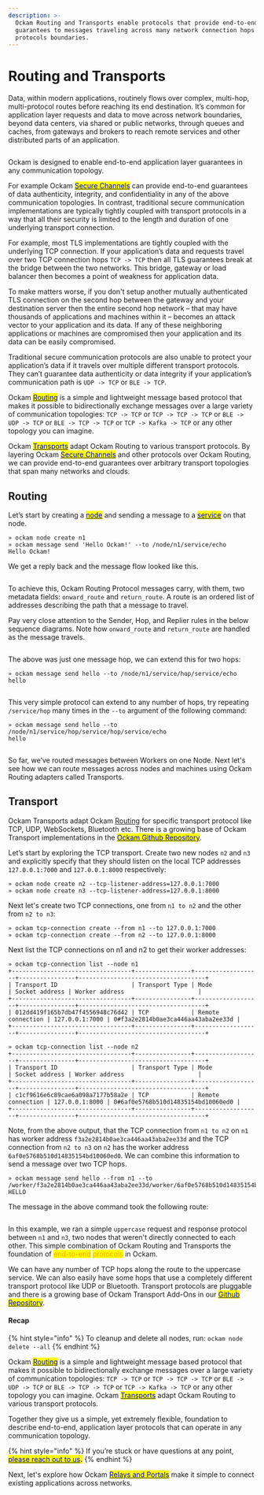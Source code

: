 ```yaml
---
description: >-
  Ockam Routing and Transports enable protocols that provide end-to-end
  guarantees to messages traveling across many network connection hops and
  protocols boundaries.
---
```


# Routing and Transports

Data, within modern applications, routinely flows over complex, multi-hop, multi-protocol routes before reaching its end destination. It’s common for application layer requests and data to move across network boundaries, beyond data centers, via shared or public networks, through queues and caches, from gateways and brokers to reach remote services and other distributed parts of an application.

<img src="../../.gitbook/assets/file.excalidraw (1) (2).svg" alt="" class="gitbook-drawing">

Ockam is designed to enable end-to-end application layer guarantees in any communication topology.

For example Ockam [<mark style="color:blue;">Secure Channels</mark>](secure-channels.md) can provide end-to-end guarantees of data authenticity, integrity, and confidentiality in any of the above communication topologies. In contrast, traditional secure communication implementations are typically tightly coupled with transport protocols in a way that all their security is limited to the length and duration of one underlying transport connection.

For example, most TLS implementations are tightly coupled with the underlying TCP connection. If your application’s data and requests travel over two TCP connection hops `TCP -> TCP` then all TLS guarantees break at the bridge between the two networks. This bridge, gateway or load balancer then becomes a point of weakness for application data.

To make matters worse, if you don't setup another mutually authenticated TLS connection on the second hop between the gateway and your destination server then the entire second hop network – that may have thousands of applications and machines within it – becomes an attack vector to your application and its data. If any of these neighboring applications or machines are compromised then your application and its data can be easily compromised.

Traditional secure communication protocols are also unable to protect your application’s data if it travels over multiple different transport protocols. They can’t guarantee data authenticity or data integrity if your application’s communication path is `UDP -> TCP` or `BLE -> TCP`.

Ockam [<mark style="color:blue;">Routing</mark>](routing.md#routing) is a simple and lightweight message based protocol that makes it possible to bidirectionally exchange messages over a large variety of communication topologies: `TCP -> TCP` or `TCP -> TCP -> TCP` or `BLE -> UDP -> TCP` or `BLE -> TCP -> TCP` or `TCP -> Kafka -> TCP` or any other topology you can imagine.

Ockam [<mark style="color:blue;">Transports</mark>](routing.md) adapt Ockam Routing to various transport protocols. By layering Ockam [<mark style="color:blue;">Secure Channels</mark>](secure-channels.md) and other protocols over Ockam Routing, we can provide end-to-end guarantees over arbitrary transport topologies that span many networks and clouds.

## Routing

Let’s start by creating a [<mark style="color:blue;">node</mark>](nodes.md#node) and sending a message to a [<mark style="color:blue;">service</mark>](nodes.md#service) on that node.

```
» ockam node create n1
» ockam message send 'Hello Ockam!' --to /node/n1/service/echo
Hello Ockam!
```

We get a reply back and the message flow looked like this.

<figure><img src="../../diagrams/plantuml/simple/simple.001.jpeg" alt=""><figcaption></figcaption></figure>

To achieve this, Ockam Routing Protocol messages carry, with them, two metadata fields: `onward_route` and `return_route`. A route is an ordered list of addresses describing the path that a message to travel.

Pay very close attention to the Sender, Hop, and Replier rules in the below sequence diagrams. Note how `onward_route` and `return_route` are handled as the message travels.

<figure><img src="../../diagrams/plantuml/one-hop/one-hop.001.jpeg" alt=""><figcaption></figcaption></figure>

The above was just one message hop, we can extend this for two hops:

```
» ockam message send hello --to /node/n1/service/hop/service/echo
hello
```

<figure><img src="../../diagrams/plantuml/two-hops/two-hops.001.jpeg" alt=""><figcaption></figcaption></figure>

This very simple protocol can extend to any number of hops, try repeating `/service/hop` many times in the `--to` argument of the following command:

```
» ockam message send hello --to /node/n1/service/hop/service/hop/service/echo
hello
```

<figure><img src="../../diagrams/plantuml/n-hops/n-hops.001.jpeg" alt=""><figcaption></figcaption></figure>

So far, we’ve routed messages between Workers on one Node. Next let's see how we can route messages across nodes and machines using Ockam Routing adapters called Transports.

## Transport

Ockam Transports adapt Ockam [Routing](routing.md#routing) for specific transport protocol like TCP, UDP, WebSockets, Bluetooth etc. There is a growing base of Ockam Transport implementations in the [<mark style="color:blue;">Ockam Github Repository</mark>](https://github.com/build-trust/ockam).

Let’s start by exploring the TCP transport. Create two new nodes `n2` and `n3`  and explicitly specify that they should listen on the local TCP addresses `127.0.0.1:7000` and `127.0.0.1:8000` respectively:

```
» ockam node create n2 --tcp-listener-address=127.0.0.1:7000
» ockam node create n3 --tcp-listener-address=127.0.0.1:8000
```

Next let's create two TCP connections, one from `n1 to n2` and the other from `n2 to n3`:

```
» ockam tcp-connection create --from n1 --to 127.0.0.1:7000
» ockam tcp-connection create --from n2 --to 127.0.0.1:8000
```

Next list the TCP connections on n1 and n2 to get their worker addresses:

```
» ockam tcp-connection list --node n1
+----------------------------------+----------------+-------------------+----------------+------------------------------------+
| Transport ID                     | Transport Type | Mode              | Socket address | Worker address                     |
+----------------------------------+----------------+-------------------+----------------+------------------------------------+
| 012dd419f165b7db47f4556948c76d42 | TCP            | Remote connection | 127.0.0.1:7000 | 0#f3a2e2814b0ae3ca446aa43aba2ee33d |
+----------------------------------+----------------+-------------------+----------------+------------------------------------+

» ockam tcp-connection list --node n2
+----------------------------------+----------------+-------------------+----------------+------------------------------------+
| Transport ID                     | Transport Type | Mode              | Socket address | Worker address                     |
+----------------------------------+----------------+-------------------+----------------+------------------------------------+
| c1cf9616e6c89cae6a098a7177b58a2e | TCP            | Remote connection | 127.0.0.1:8000 | 0#6af0e5768b510d14835154bd10060ed0 |
+----------------------------------+----------------+-------------------+----------------+------------------------------------+
```

Note, from the above output, that the TCP connection from `n1 to n2` on `n1` has worker address `f3a2e2814b0ae3ca446aa43aba2ee33d` and the TCP connection from `n2 to n3` on `n2` has the worker address `6af0e5768b510d14835154bd10060ed0`. We can combine this information to send a message over two TCP hops.

```
» ockam message send hello --from n1 --to /worker/f3a2e2814b0ae3ca446aa43aba2ee33d/worker/6af0e5768b510d14835154bd10060ed0/service/uppercase
HELLO
```

The message in the above command took the following route:&#x20;

<img src="../../.gitbook/assets/file.excalidraw (1) (2).svg" alt="" class="gitbook-drawing">

In this example, we ran a simple `uppercase` request and response protocol between `n1` and `n3`, two nodes that weren't directly connected to each other. This simple combination of Ockam Routing and Transports the foundation of <mark style="color:orange;">end-to-end</mark> <mark style="color:orange;">protocols</mark> in Ockam.

We can have any number of TCP hops along the route to the uppercase service. We can also easily have some hops that use a completely different transport protocol like UDP or Bluetooth. Transport protocols are pluggable and there is a growing base of Ockam Transport Add-Ons in our [<mark style="color:blue;">Github Repository</mark>](https://github.com/build-trust/ockam).

#### Recap

{% hint style="info" %}
To cleanup and delete all nodes, run: `ockam node delete --all`
{% endhint %}

Ockam [<mark style="color:blue;">Routing</mark>](routing.md#routing) is a simple and lightweight message based protocol that makes it possible to bidirectionally exchange messages over a large variety of communication topologies: `TCP -> TCP` or `TCP -> TCP -> TCP` or `BLE -> UDP -> TCP` or `BLE -> TCP -> TCP` or `TCP -> Kafka -> TCP` or any other topology you can imagine. Ockam [<mark style="color:blue;">Transports</mark>](routing.md) adapt Ockam Routing to various transport protocols.

Together they give us a simple, yet extremely flexible, foundation to describe end-to-end, application layer protocols that can operate in any communication topology.

{% hint style="info" %}
If you’re stuck or have questions at any point, [<mark style="color:blue;">please reach out to us</mark>](https://www.ockam.io/contact)<mark style="color:blue;">**.**</mark>
{% endhint %}

Next, let's explore how Ockam [<mark style="color:blue;">Relays and Portals</mark>](advanced-routing.md) make it simple to connect existing applications across networks.

